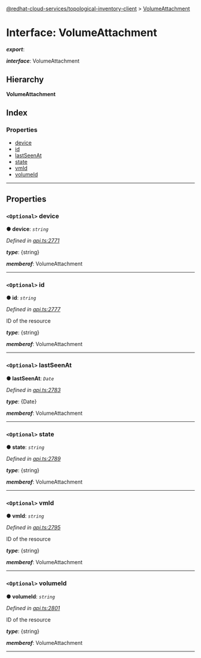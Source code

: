 [@redhat-cloud-services/topological-inventory-client](../README.md) > [VolumeAttachment](../interfaces/volumeattachment.md)

# Interface: VolumeAttachment

*__export__*: 

*__interface__*: VolumeAttachment

## Hierarchy

**VolumeAttachment**

## Index

### Properties

* [device](volumeattachment.md#device)
* [id](volumeattachment.md#id)
* [lastSeenAt](volumeattachment.md#lastseenat)
* [state](volumeattachment.md#state)
* [vmId](volumeattachment.md#vmid)
* [volumeId](volumeattachment.md#volumeid)

---

## Properties

<a id="device"></a>

### `<Optional>` device

**● device**: *`string`*

*Defined in [api.ts:2771](https://github.com/RedHatInsights/javascript-clients/blob/master/packages/topological-inventory/api.ts#L2771)*

*__type__*: {string}

*__memberof__*: VolumeAttachment

___
<a id="id"></a>

### `<Optional>` id

**● id**: *`string`*

*Defined in [api.ts:2777](https://github.com/RedHatInsights/javascript-clients/blob/master/packages/topological-inventory/api.ts#L2777)*

ID of the resource

*__type__*: {string}

*__memberof__*: VolumeAttachment

___
<a id="lastseenat"></a>

### `<Optional>` lastSeenAt

**● lastSeenAt**: *`Date`*

*Defined in [api.ts:2783](https://github.com/RedHatInsights/javascript-clients/blob/master/packages/topological-inventory/api.ts#L2783)*

*__type__*: {Date}

*__memberof__*: VolumeAttachment

___
<a id="state"></a>

### `<Optional>` state

**● state**: *`string`*

*Defined in [api.ts:2789](https://github.com/RedHatInsights/javascript-clients/blob/master/packages/topological-inventory/api.ts#L2789)*

*__type__*: {string}

*__memberof__*: VolumeAttachment

___
<a id="vmid"></a>

### `<Optional>` vmId

**● vmId**: *`string`*

*Defined in [api.ts:2795](https://github.com/RedHatInsights/javascript-clients/blob/master/packages/topological-inventory/api.ts#L2795)*

ID of the resource

*__type__*: {string}

*__memberof__*: VolumeAttachment

___
<a id="volumeid"></a>

### `<Optional>` volumeId

**● volumeId**: *`string`*

*Defined in [api.ts:2801](https://github.com/RedHatInsights/javascript-clients/blob/master/packages/topological-inventory/api.ts#L2801)*

ID of the resource

*__type__*: {string}

*__memberof__*: VolumeAttachment

___

